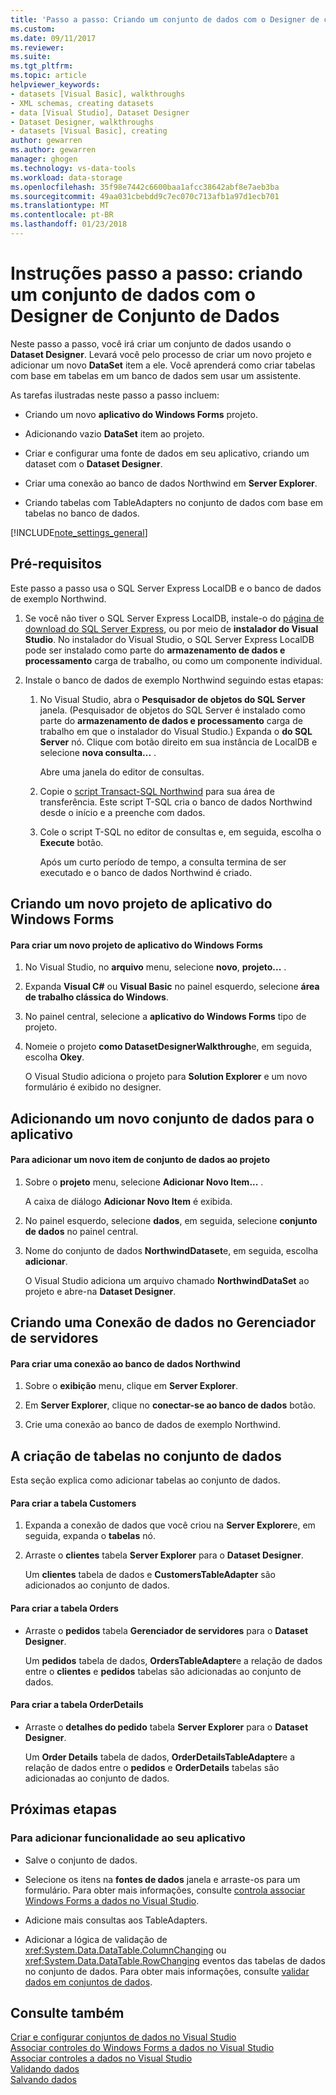 ```yaml
---
title: 'Passo a passo: Criando um conjunto de dados com o Designer de conjunto de dados | Microsoft Docs'
ms.custom: 
ms.date: 09/11/2017
ms.reviewer: 
ms.suite: 
ms.tgt_pltfrm: 
ms.topic: article
helpviewer_keywords:
- datasets [Visual Basic], walkthroughs
- XML schemas, creating datasets
- data [Visual Studio], Dataset Designer
- Dataset Designer, walkthroughs
- datasets [Visual Basic], creating
author: gewarren
ms.author: gewarren
manager: ghogen
ms.technology: vs-data-tools
ms.workload: data-storage
ms.openlocfilehash: 35f98e7442c6600baa1afcc38642abf8e7aeb3ba
ms.sourcegitcommit: 49aa031cbebdd9c7ec070c713afb1a97d1ecb701
ms.translationtype: MT
ms.contentlocale: pt-BR
ms.lasthandoff: 01/23/2018
---
```

# <a name="walkthrough-creating-a-dataset-with-the-dataset-designer"></a>Instruções passo a passo: criando um conjunto de dados com o Designer de Conjunto de Dados

Neste passo a passo, você irá criar um conjunto de dados usando o **Dataset Designer**. Levará você pelo processo de criar um novo projeto e adicionar um novo **DataSet** item a ele. Você aprenderá como criar tabelas com base em tabelas em um banco de dados sem usar um assistente.  

As tarefas ilustradas neste passo a passo incluem:  

-   Criando um novo **aplicativo do Windows Forms** projeto.  

-   Adicionando vazio **DataSet** item ao projeto.  

-   Criar e configurar uma fonte de dados em seu aplicativo, criando um dataset com o **Dataset Designer**.  
 
-   Criar uma conexão ao banco de dados Northwind em **Server Explorer**.  

-   Criando tabelas com TableAdapters no conjunto de dados com base em tabelas no banco de dados.  

[!INCLUDE[note_settings_general](../data-tools/includes/note_settings_general_md.md)]  
  
## <a name="prerequisites"></a>Pré-requisitos  
Este passo a passo usa o SQL Server Express LocalDB e o banco de dados de exemplo Northwind.  
  
1.  Se você não tiver o SQL Server Express LocalDB, instale-o do [página de download do SQL Server Express](https://www.microsoft.com/sql-server/sql-server-editions-express), ou por meio de **instalador do Visual Studio**. No instalador do Visual Studio, o SQL Server Express LocalDB pode ser instalado como parte do **armazenamento de dados e processamento** carga de trabalho, ou como um componente individual.  
  
2.  Instale o banco de dados de exemplo Northwind seguindo estas etapas:  

    1. No Visual Studio, abra o **Pesquisador de objetos do SQL Server** janela. (Pesquisador de objetos do SQL Server é instalado como parte do **armazenamento de dados e processamento** carga de trabalho em que o instalador do Visual Studio.) Expanda o **do SQL Server** nó. Clique com botão direito em sua instância de LocalDB e selecione **nova consulta...** .  

       Abre uma janela do editor de consultas.  

    2. Copie o [script Transact-SQL Northwind](https://github.com/MicrosoftDocs/visualstudio-docs/blob/master/docs/data-tools/samples/northwind.sql?raw=true) para sua área de transferência. Este script T-SQL cria o banco de dados Northwind desde o início e a preenche com dados.  

    3. Cole o script T-SQL no editor de consultas e, em seguida, escolha o **Execute** botão.  

       Após um curto período de tempo, a consulta termina de ser executado e o banco de dados Northwind é criado.  
  
## <a name="creating-a-new-windows-forms-application-project"></a>Criando um novo projeto de aplicativo do Windows Forms  
  
#### <a name="to-create-a-new-windows-forms-application-project"></a>Para criar um novo projeto de aplicativo do Windows Forms  
  
1. No Visual Studio, no **arquivo** menu, selecione **novo**, **projeto...** .  
  
2. Expanda **Visual C#** ou **Visual Basic** no painel esquerdo, selecione **área de trabalho clássica do Windows**.  

3. No painel central, selecione a **aplicativo do Windows Forms** tipo de projeto.  

4. Nomeie o projeto **como DatasetDesignerWalkthrough**e, em seguida, escolha **Okey**.  
  
     O Visual Studio adiciona o projeto para **Solution Explorer** e um novo formulário é exibido no designer.  
  
## <a name="adding-a-new-dataset-to-the-application"></a>Adicionando um novo conjunto de dados para o aplicativo  
  
#### <a name="to-add-a-new-dataset-item-to-the-project"></a>Para adicionar um novo item de conjunto de dados ao projeto  
  
1.  Sobre o **projeto** menu, selecione **Adicionar Novo Item...** .  
  
     A caixa de diálogo **Adicionar Novo Item** é exibida.  
  
2.  No painel esquerdo, selecione **dados**, em seguida, selecione **conjunto de dados** no painel central.  
  
3.  Nome do conjunto de dados **NorthwindDataset**e, em seguida, escolha **adicionar**.  
  
     O Visual Studio adiciona um arquivo chamado **NorthwindDataSet** ao projeto e abre-na **Dataset Designer**.  
  
## <a name="creating-a-data-connection-in-server-explorer"></a>Criando uma Conexão de dados no Gerenciador de servidores  
  
#### <a name="to-create-a-connection-to-the-northwind-database"></a>Para criar uma conexão ao banco de dados Northwind  
  
1.  Sobre o **exibição** menu, clique em **Server Explorer**.  
  
2.  Em **Server Explorer**, clique no **conectar-se ao banco de dados** botão.  
  
3.  Crie uma conexão ao banco de dados de exemplo Northwind.  
  
## <a name="creating-the-tables-in-the-dataset"></a>A criação de tabelas no conjunto de dados  
Esta seção explica como adicionar tabelas ao conjunto de dados.  
  
#### <a name="to-create-the-customers-table"></a>Para criar a tabela Customers  
  
1.  Expanda a conexão de dados que você criou na **Server Explorer**e, em seguida, expanda o **tabelas** nó.  
  
2.  Arraste o **clientes** tabela **Server Explorer** para o **Dataset Designer**.  
  
     Um **clientes** tabela de dados e **CustomersTableAdapter** são adicionados ao conjunto de dados.  
  
#### <a name="to-create-the-orders-table"></a>Para criar a tabela Orders  
  
-   Arraste o **pedidos** tabela **Gerenciador de servidores** para o **Dataset Designer**.  
  
     Um **pedidos** tabela de dados, **OrdersTableAdapter**e a relação de dados entre o **clientes** e **pedidos** tabelas são adicionadas ao conjunto de dados.  
  
#### <a name="to-create-the-orderdetails-table"></a>Para criar a tabela OrderDetails  
  
-   Arraste o **detalhes do pedido** tabela **Server Explorer** para o **Dataset Designer**.  
  
     Um **Order Details** tabela de dados, **OrderDetailsTableAdapter**e a relação de dados entre o **pedidos** e **OrderDetails** tabelas são adicionadas ao conjunto de dados.  
  
## <a name="next-steps"></a>Próximas etapas  
  
### <a name="to-add-functionality-to-your-application"></a>Para adicionar funcionalidade ao seu aplicativo  
  
-   Salve o conjunto de dados.  
  
-   Selecione os itens na **fontes de dados** janela e arraste-os para um formulário. Para obter mais informações, consulte [controla associar Windows Forms a dados no Visual Studio](../data-tools/bind-windows-forms-controls-to-data-in-visual-studio.md).  
  
-   Adicione mais consultas aos TableAdapters. 
  
-   Adicionar a lógica de validação de <xref:System.Data.DataTable.ColumnChanging> ou <xref:System.Data.DataTable.RowChanging> eventos das tabelas de dados no conjunto de dados. Para obter mais informações, consulte [validar dados em conjuntos de dados](../data-tools/validate-data-in-datasets.md).  
  
## <a name="see-also"></a>Consulte também
[Criar e configurar conjuntos de dados no Visual Studio](../data-tools/create-and-configure-datasets-in-visual-studio.md)  
[Associar controles do Windows Forms a dados no Visual Studio](../data-tools/bind-windows-forms-controls-to-data-in-visual-studio.md)   
[Associar controles a dados no Visual Studio](../data-tools/bind-controls-to-data-in-visual-studio.md)   
[Validando dados](../data-tools/validate-data-in-datasets.md)   
[Salvando dados](../data-tools/saving-data.md)